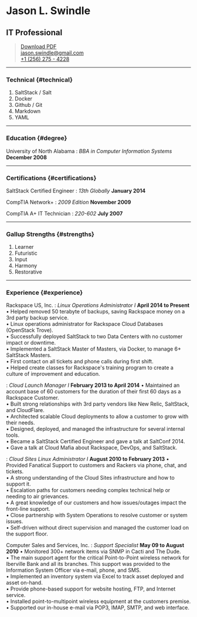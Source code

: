 # Jason L. Swindle
## IT Professional

> [Download PDF](resume.pdf)  
> [jason.swindle@gmail.com](jason.swindle@gmail.com)  
> [+1 (256) 275 - 4228](tel:+12562754228)

------

### Technical {#technical}

1. SaltStack / Salt
1. Docker
1. Github / Git
1. Markdown
1. YAML

------

### Education {#degree}

University of North Alabama
: *BBA in Computer Information Systems*
  __December 2008__

------

### Certifications {#certifications}

SaltStack Certified Engineer
: *13th Globally*
  __January 2014__

CompTIA Network+
: *2009 Edition*
  __November 2009__

CompTIA A+ IT Technician
: *220-602*
  __July 2007__

------

### Gallup Strengths {#strengths}

1. Learner
1. Futuristic
1. Input
1. Harmony
1. Restorative

------

### Experience {#experience}

Rackspace US, Inc.
: *Linux Operations Administrator I*
  __April 2014 to Present__
    &bull; Helped removed 50 terabyte of backups, saving Rackspace money on a 3rd party backup service. </br>
    &bull; Linux operations administrator for Rackspace Cloud Databases (OpenStack Trove). </br>
    &bull; Successfully deployed SaltStack to two Data Centers with no customer impact or downtime. </br>
    &bull; Implemented a SaltStack Master of Masters, via Docker, to manage 6+ SaltStack Masters. </br>
    &bull; First contact on all tickets and phone calls during first shift. </br>
    &bull; Helped create classes for Rackspace's training program to create a culture of improvement and education. </br>

: *Cloud Launch Manager I*
  __February 2013 to April 2014__
    &bull; Maintained an account base of 60 customers for the duration of their first 60 days as a Rackspace Customer. </br>
    &bull; Built strong relationships with 3rd party vendors like New Relic, SaltStack, and CloudFlare. </br>
    &bull; Architected scalable Cloud deployments to allow a customer to grow with their needs. </br>
    &bull; Designed, deployed, and managed the infrastructure for several internal tools. </br>
    &bull; Became a SaltStack Certified Engineer and gave a talk at SaltConf 2014. </br>
    &bull; Gave a talk at Cloud Mafia about Rackspace, DevOps, and SaltStack. </br>

: *Cloud Sites Linux Administrator I*
  __August 2010 to February 2013__
    &bull; Provided Fanatical Support to customers and Rackers via phone, chat, and tickets. </br>
    &bull; A strong understanding of the Cloud Sites infrastructure and how to support it. </br>
    &bull; Escalation paths for customers needing complex technical help or needing to air grievances. </br>
    &bull; A great knowledge of our customers and how issues/outages impact the front-line support. </br>
    &bull; Close partnership with System Operations to resolve customer or system issues. </br>
    &bull; Self-driven without direct supervision and managed the customer load on the support floor. </br>

Computer Sales and Services, Inc.
: *Support Specialist*
  __May 09 to August 2010__
    &bull; Monitored 300+ network items via SNMP in Cacti and The Dude. </br>
    &bull; The main support agent for the critical Point-to-Point wireless network for Iberville Bank and all its branches. This support was provided to the Information System Officer via e-mail, phone, and SMS. </br>
    &bull; Implemented an inventory system via Excel to track asset deployed and asset on-hand. </br>
    &bull; Provide phone-based support for website hosting, FTP, and Internet service. </br>
    &bull; Installed point-to-multipoint wireless equipment at the customers premise. </br>
    &bull; Supported our in-house e-mail via POP3, IMAP, SMTP, and web interface. </br>
